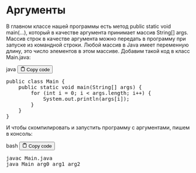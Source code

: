 <h1>Аргументы</h1>
<p>В главном классе нашей программы есть метод public static void main(...), который в качестве аргумента принимает массив String[] args.
Массив строк в качестве аргумента можно передать в программу при запуске из командной строки.
Любой массив в Java имеет переменную длину, это число элементов в этом массиве.
Добавим такой код в класс Main.java:</p>
<div class="code-element">
<div class="lang-line">
  <text>java</text>
  <button class="copy-button"
          id="code3e4d9e60d57df70ca580154eb9960ccab"
          onclick="copyCode(code3e4d9e60d57df70ca580154eb9960cca, code3e4d9e60d57df70ca580154eb9960ccab)">
    <svg stroke="currentColor"
         fill="none"
         stroke-width="2"
         viewBox="0 0 24 24"
         stroke-linecap="round"
         stroke-linejoin="round"
         class="h-4 w-4"
         height="1em"
         width="1em"
         xmlns="http://www.w3.org/2000/svg">
      <path d="M16 4h2a2 2 0 0 1 2 2v14a2 2 0 0 1-2 2H6a2 2 0 0 1-2-2V6a2 2 0 0 1 2-2h2"></path>
      <rect x="8" y="2" width="8" height="4" rx="1" ry="1"></rect>
    </svg>
    <text>Copy code</text>
  </button>

</div>
<div class="code" id="code3e4d9e60d57df70ca580154eb9960cca"><div class="highlight"><pre><span></span><span class="kd">public</span><span class="w"> </span><span class="kd">class</span> <span class="nc">Main</span><span class="w"> </span><span class="p">{</span>
<span class="w">    </span><span class="kd">public</span><span class="w"> </span><span class="kd">static</span><span class="w"> </span><span class="kt">void</span><span class="w"> </span><span class="nf">main</span><span class="p">(</span><span class="n">String</span><span class="o">[]</span><span class="w"> </span><span class="n">args</span><span class="p">)</span><span class="w"> </span><span class="p">{</span>
<span class="w">        </span><span class="k">for</span><span class="w"> </span><span class="p">(</span><span class="kt">int</span><span class="w"> </span><span class="n">i</span><span class="w"> </span><span class="o">=</span><span class="w"> </span><span class="mi">0</span><span class="p">;</span><span class="w"> </span><span class="n">i</span><span class="w"> </span><span class="o">&lt;</span><span class="w"> </span><span class="n">args</span><span class="p">.</span><span class="na">length</span><span class="p">;</span><span class="w"> </span><span class="n">i</span><span class="o">++</span><span class="p">)</span><span class="w"> </span><span class="p">{</span>
<span class="w">            </span><span class="n">System</span><span class="p">.</span><span class="na">out</span><span class="p">.</span><span class="na">println</span><span class="p">(</span><span class="n">args</span><span class="o">[</span><span class="n">i</span><span class="o">]</span><span class="p">);</span>
<span class="w">        </span><span class="p">}</span>
<span class="w">    </span><span class="p">}</span>
<span class="p">}</span>
</pre></div></div>
</div>

<p>И чтобы скомпилировать и запустить программу с аргументами, пишем в консоль:</p>
<div class="code-element">
<div class="lang-line">
  <text>bash</text>
  <button class="copy-button"
          id="code3c80638790c77897e048babef78af5a6b"
          onclick="copyCode(code3c80638790c77897e048babef78af5a6, code3c80638790c77897e048babef78af5a6b)">
    <svg stroke="currentColor"
         fill="none"
         stroke-width="2"
         viewBox="0 0 24 24"
         stroke-linecap="round"
         stroke-linejoin="round"
         class="h-4 w-4"
         height="1em"
         width="1em"
         xmlns="http://www.w3.org/2000/svg">
      <path d="M16 4h2a2 2 0 0 1 2 2v14a2 2 0 0 1-2 2H6a2 2 0 0 1-2-2V6a2 2 0 0 1 2-2h2"></path>
      <rect x="8" y="2" width="8" height="4" rx="1" ry="1"></rect>
    </svg>
    <text>Copy code</text>
  </button>

</div>
<div class="code" id="code3c80638790c77897e048babef78af5a6"><div class="highlight"><pre><span></span>javac<span class="w"> </span>Main.java
java<span class="w"> </span>Main<span class="w"> </span>arg0<span class="w"> </span>arg1<span class="w"> </span>arg2
</pre></div></div>
</div>